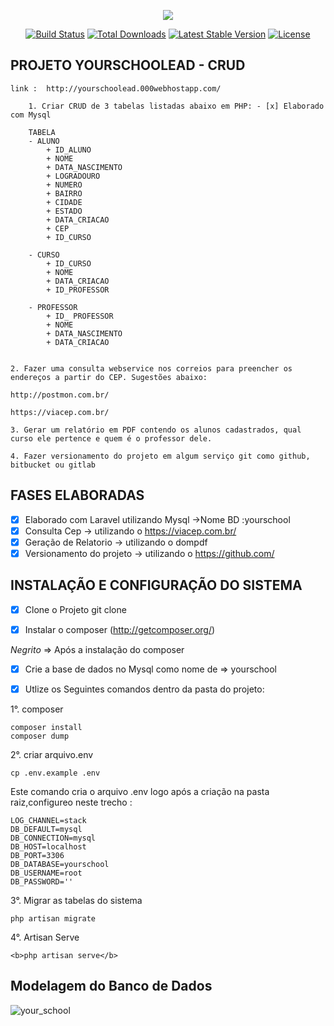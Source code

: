 <p align="center"><img src="https://laravel.com/assets/img/components/logo-laravel.svg"></p>

<p align="center">
<a href="https://travis-ci.org/laravel/framework"><img src="https://travis-ci.org/laravel/framework.svg" alt="Build Status"></a>
<a href="https://packagist.org/packages/laravel/framework"><img src="https://poser.pugx.org/laravel/framework/d/total.svg" alt="Total Downloads"></a>
<a href="https://packagist.org/packages/laravel/framework"><img src="https://poser.pugx.org/laravel/framework/v/stable.svg" alt="Latest Stable Version"></a>
<a href="https://packagist.org/packages/laravel/framework"><img src="https://poser.pugx.org/laravel/framework/license.svg" alt="License"></a>
</p>

## PROJETO YOURSCHOOLEAD - CRUD
    link :  http://yourschoolead.000webhostapp.com/
        
        1. Criar CRUD de 3 tabelas listadas abaixo em PHP: - [x] Elaborado com Mysql
        
        TABELA
        - ALUNO
            + ID_ALUNO
            + NOME
            + DATA_NASCIMENTO
            + LOGRADOURO
            + NUMERO
            + BAIRRO
            + CIDADE
            + ESTADO
            + DATA_CRIACAO
            + CEP
            + ID_CURSO

        - CURSO
            + ID_CURSO
            + NOME
            + DATA_CRIACAO
            + ID_PROFESSOR

        - PROFESSOR
            + ID_ PROFESSOR
            + NOME
            + DATA_NASCIMENTO
            + DATA_CRIACAO


    2. Fazer uma consulta webservice nos correios para preencher os endereços a partir do CEP. Sugestões abaixo: 

    http://postmon.com.br/

    https://viacep.com.br/ 

    3. Gerar um relatório em PDF contendo os alunos cadastrados, qual curso ele pertence e quem é o professor dele. 

    4. Fazer versionamento do projeto em algum serviço git como github, bitbucket ou gitlab
## FASES ELABORADAS
- [x] Elaborado com Laravel utilizando Mysql ->Nome BD :yourschool
- [x] Consulta Cep -> utilizando o  https://viacep.com.br/
- [x] Geração de Relatorio -> utilizando o dompdf
- [x] Versionamento do projeto  -> utilizando o https://github.com/
## INSTALAÇÃO E CONFIGURAÇÃO DO SISTEMA
- [x] Clone o Projeto git clone 

- [x] Instalar o composer (http://getcomposer.org/) 
 
 _Negrito_ => Após a instalação do composer
     
- [x] Crie a base de dados no Mysql como nome de => yourschool

- [x] Utlize os Seguintes comandos dentro da pasta do projeto:

 1°. composer
  
    composer install
    composer dump
         
2°. criar arquivo.env

    cp .env.example .env
Este comando cria o arquivo .env logo após a criação na pasta raiz,configureo neste trecho :
        
    LOG_CHANNEL=stack
    DB_DEFAULT=mysql
    DB_CONNECTION=mysql
    DB_HOST=localhost
    DB_PORT=3306
    DB_DATABASE=yourschool
    DB_USERNAME=root
    DB_PASSWORD=''     
    
3°. Migrar as tabelas do sistema
    
    php artisan migrate

4°. Artisan Serve
   
    <b>php artisan serve</b>

## Modelagem do Banco de Dados


![your_school](https://user-images.githubusercontent.com/39013655/55721775-380ea980-59d2-11e9-845f-8fcb91f645b9.jpg)


   
    
    







